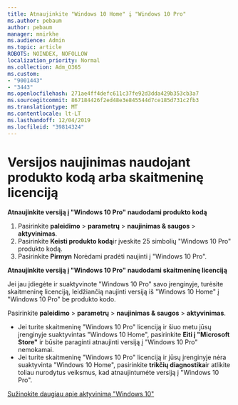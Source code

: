 ```yaml
---
title: Atnaujinkite "Windows 10 Home" į "Windows 10 Pro"
ms.author: pebaum
author: pebaum
manager: mnirkhe
ms.audience: Admin
ms.topic: article
ROBOTS: NOINDEX, NOFOLLOW
localization_priority: Normal
ms.collection: Adm_O365
ms.custom:
- "9001443"
- "3443"
ms.openlocfilehash: 271ae4ff4defc611c37fe92d3dda429b353cb3a7
ms.sourcegitcommit: 867184426f2ed48e3e845544d7ce185d731c2fb3
ms.translationtype: MT
ms.contentlocale: lt-LT
ms.lasthandoff: 12/04/2019
ms.locfileid: "39814324"
---
```

# <a name="upgrade-using-either-a-product-key-or-a-digital-license"></a>Versijos naujinimas naudojant produkto kodą arba skaitmeninę licenciją

**Atnaujinkite versiją į "Windows 10 Pro" naudodami produkto kodą**

1. Pasirinkite **paleidimo** > **parametrų** > **naujinimas & saugos** > **aktyvinimas**.
2. Pasirinkite **Keisti produkto kodą**ir įveskite 25 simbolių "Windows 10 Pro" produkto kodą.
3. Pasirinkite **Pirmyn** Norėdami pradėti naujinti į "Windows 10 Pro".

**Atnaujinkite versiją į "Windows 10 Pro" naudodami skaitmeninę licenciją**

Jei jau įdiegėte ir suaktyvinote "Windows 10 Pro" savo įrenginyje, turėsite skaitmeninę licenciją, leidžiančią naujinti versiją iš "Windows 10 Home" į "Windows 10 Pro" be produkto kodo.

Pasirinkite **paleidimo** > **parametrų** > **naujinimas & saugos** > **aktyvinimas**.

- Jei turite skaitmeninę "Windows 10 Pro" licenciją ir šiuo metu jūsų įrenginyje suaktyvintas "Windows 10 Home", pasirinkite **Eiti į "Microsoft Store"** ir būsite paraginti atnaujinti versiją į "Windows 10 Pro" nemokamai.
- Jei turite skaitmeninę "Windows 10 Pro" licenciją ir jūsų įrenginyje nėra suaktyvinta "Windows 10 Home", pasirinkite **trikčių diagnostika**ir atlikite toliau nurodytus veiksmus, kad atnaujintumėte versiją į "Windows 10 Pro".

[Sužinokite daugiau apie aktyvinimą "Windows 10"](https://support.microsoft.com/help/12440)